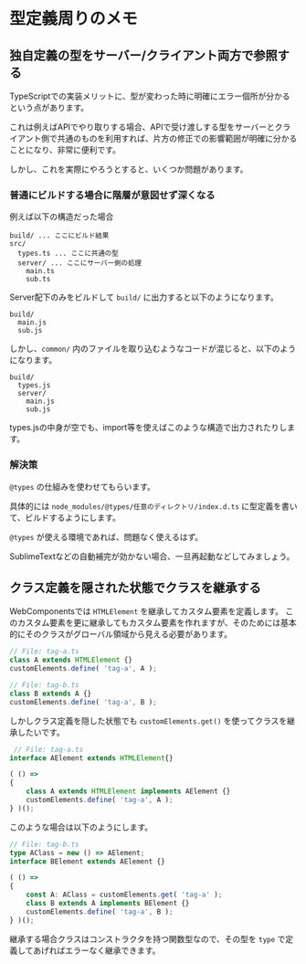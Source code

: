 # 型定義周りのメモ

## 独自定義の型をサーバー/クライアント両方で参照する

TypeScriptでの実装メリットに、型が変わった時に明確にエラー個所が分かるという点があります。

これは例えばAPIでやり取りする場合、APIで受け渡しする型をサーバーとクライアント側で共通のものを利用すれば、片方の修正での影響範囲が明確に分かることになり、非常に便利です。

しかし、これを実際にやろうとすると、いくつか問題があります。

### 普通にビルドする場合に階層が意図せず深くなる

例えば以下の構造だった場合

```
build/ ... ここにビルド結果
src/
  types.ts ... ここに共通の型
  server/ ... ここにサーバー側の処理
    main.ts
    sub.ts
```

Server配下のみをビルドして `build/` に出力すると以下のようになります。

```
build/
  main.js
  sub.js
```

しかし、`common/` 内のファイルを取り込むようなコードが混じると、以下のようになります。

```
build/
  types.js
  server/
    main.js
    sub.js
```

types.jsの中身が空でも、import等を使えばこのような構造で出力されたりします。

### 解決策

`@types` の仕組みを使わせてもらいます。

具体的には `node_modules/@types/任意のディレクトリ/index.d.ts` に型定義を書いて、ビルドするようにします。

`@types` が使える環境であれば、問題なく使えるはず。

SublimeTextなどの自動補完が効かない場合、一旦再起動などしてみましょう。

## クラス定義を隠された状態でクラスを継承する

WebComponentsでは `HTMLElement` を継承してカスタム要素を定義します。
このカスタム要素を更に継承してもカスタム要素を作れますが、そのためには基本的にそのクラスがグローバル領域から見える必要があります。
 
```ts
// File: tag-a.ts
class A extends HTMLElement {}
customElements.define( 'tag-a', A ); 
```

```ts
// File: tag-b.ts
class B extends A {}
customElements.define( 'tag-a', B );
```

しかしクラス定義を隠した状態でも `customElements.get()` を使ってクラスを継承したいです。

```ts
 // File: tag-a.ts
interface AElement extends HTMLElement{}

( () =>
{
	class A extends HTMLElement implements AElement {}
	customElements.define( 'tag-a', A );
} )();
```

このような場合は以下のようにします。

```ts
// File: tag-b.ts
type AClass = new () => AElement;
interface BElement extends AElement {}

( () =>
{
	const A: AClass = customElements.get( 'tag-a' );
	class B extends A implements BElement {}
	customElements.define( 'tag-a', B );
} )();
```

継承する場合クラスはコンストラクタを持つ関数型なので、その型を `type` で定義してあげればエラーなく継承できます。
